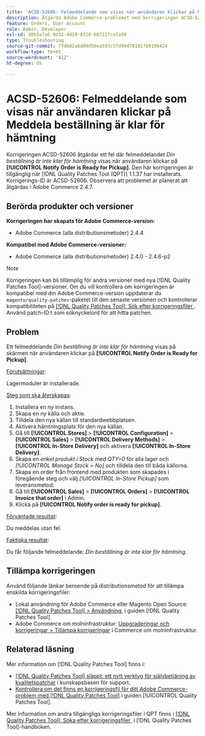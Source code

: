 ```yaml
---
title: 'ACSD-52606: Felmeddelande som visas när användaren klickar på Meddela beställning är klar för hämtning'
description: Åtgärda Adobe Commerce-problemet med korrigeringen ACSD-52606 där ett felmeddelande visas när användaren klickar på **[!UICONTROL Notify Order is Ready for Pickup]**.
feature: Orders, User Account
role: Admin, Developer
exl-id: d0b5a7a6-0d32-4019-8f28-60722fce1a99
type: Troubleshooting
source-git-commit: 7fdb02a6d89d50ea593c5fd99d78101f89198424
workflow-type: tm+mt
source-wordcount: '412'
ht-degree: 0%

---
```


# ACSD-52606: Felmeddelande som visas när användaren klickar på Meddela beställning är klar för hämtning

Korrigeringen ACSD-52606 åtgärdar ett fel där felmeddelandet *Din beställning är inte klar för hämtning* visas när användaren klickar på **[!UICONTROL Notify Order is Ready for Pickup]**. Den här korrigeringen är tillgänglig när [!DNL Quality Patches Tool (QPT)] 1.1.37 har installerats. Korrigerings-ID är ACSD-52606. Observera att problemet är planerat att åtgärdas i Adobe Commerce 2.4.7.

## Berörda produkter och versioner

**Korrigeringen har skapats för Adobe Commerce-version:**

* Adobe Commerce (alla distributionsmetoder) 2.4.4

**Kompatibel med Adobe Commerce-versioner:**

* Adobe Commerce (alla distributionsmetoder) 2.4.0 - 2.4.6-p2

>[!NOTE]
>
>Korrigeringen kan bli tillämplig för andra versioner med nya [!DNL Quality Patches Tool]-versioner. Om du vill kontrollera om korrigeringen är kompatibel med din Adobe Commerce-version uppdaterar du `magento/quality-patches`-paketet till den senaste versionen och kontrollerar kompatibiliteten på [[!DNL Quality Patches Tool]: Sök efter korrigeringsfiler &#x200B;](https://experienceleague.adobe.com/tools/commerce-quality-patches/index.html?lang=sv-SE). Använd patch-ID:t som söknyckelord för att hitta patchen.

## Problem

Ett felmeddelande *Din beställning är inte klar för hämtning* visas på skärmen när användaren klickar på **[!UICONTROL Notify Order is Ready for Pickup]**.

<u>Förutsättningar</u>:

Lagermoduler är installerade.

<u>Steg som ska återskapas</u>:

1. Installera en ny instans.
1. Skapa en ny källa och aktie.
1. Tilldela den nya källan till standardwebbplatsen.
1. Aktivera hämtningsplats för den nya källan.
1. Gå till **[!UICONTROL Stores]** > **[!UICONTROL Configuration]** > **[!UICONTROL Sales]** > **[!UICONTROL Delivery Methods]** > **[!UICONTROL In-Store Delivery]** och aktivera **[!UICONTROL In-Store Delivery]**.
1. Skapa en *enkel produkt i Stock* med *QTY=0* för alla lager och *[!UICONTROL Manage Stock = No]* och tilldela den till båda källorna.
1. Skapa en order från frontend med produkten som skapades i föregående steg och välj *[!UICONTROL In-Store Pickup]* som leveransmetod.
1. Gå till **[!UICONTROL Sales]** > **[!UICONTROL Orders]** > **[!UICONTROL Invoice that order]** i Admin.
1. Klicka på **[!UICONTROL Notify order is ready for pickup]**.

<u>Förväntade resultat</u>:

Du meddelas utan fel.

<u>Faktiska resultat</u>:

Du får följande felmeddelande: *Din beställning är inte klar för hämtning*.

## Tillämpa korrigeringen

Använd följande länkar beroende på distributionsmetod för att tillämpa enskilda korrigeringsfiler:

* Lokal användning för Adobe Commerce eller Magento Open Source: [[!DNL Quality Patches Tool] > Användning &#x200B;](/help/tools/quality-patches-tool/usage.md) i guiden [!DNL Quality Patches Tool].
* Adobe Commerce om molninfrastruktur: [Uppgraderingar och korrigeringar > Tillämpa korrigeringar](https://experienceleague.adobe.com/docs/commerce-cloud-service/user-guide/develop/upgrade/apply-patches.html?lang=sv-SE) i Commerce om molninfrastruktur.

## Relaterad läsning

Mer information om [!DNL Quality Patches Tool] finns i:

* [[!DNL Quality Patches Tool] släppt: ett nytt verktyg för självbetjäning av kvalitetspatchar](https://experienceleague.adobe.com/sv/docs/commerce-operations/tools/quality-patches-tool/quality-patches-tool-to-self-serve-quality-patches) i kunskapsbasen för support.
* [Kontrollera om det finns en korrigeringsfil för ditt Adobe Commerce-problem med  [!DNL Quality Patches Tool]](/help/tools/quality-patches-tool/patches-available-in-qpt/check-patch-for-magento-issue-with-magento-quality-patches.md) i guiden [!UICONTROL Quality Patches Tool].


Mer information om andra tillgängliga korrigeringsfiler i QPT finns i [[!DNL Quality Patches Tool]: Söka efter korrigeringsfiler &#x200B;](https://experienceleague.adobe.com/tools/commerce-quality-patches/index.html?lang=sv-SE) i [!DNL Quality Patches Tool]-handboken.
